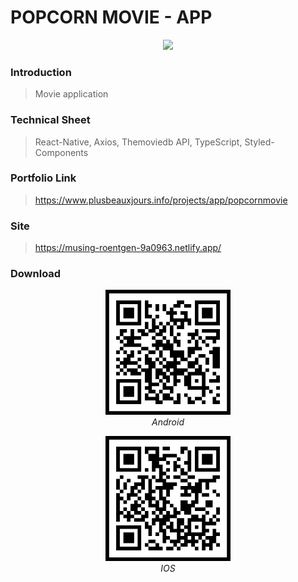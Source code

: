 # POPCORN MOVIE - APP

<p align="center" >
  <img src="https://www.plusbeauxjours.com/static/media/Movie_app_video.5600c5e0.gif" >
  <br>
</p>

### Introduction

> Movie application

### Technical Sheet

> React-Native, Axios, Themoviedb API, TypeScript, Styled-Components

### Portfolio Link

> https://www.plusbeauxjours.info/projects/app/popcornmovie

### Site

> https://musing-roentgen-9a0963.netlify.app/

### Download

<span>
  <p align="center" >
    <img src="https://github.com/plusbeauxjours/web-plusbeauxjours/blob/master/src/Images/App/Movie_app/MovieApp_Android.jpg" width="200"height="200" >
    <br>
    <em>Android</em>
  </p>
  <p align="center" >
    <img src="https://github.com/plusbeauxjours/web-plusbeauxjours/blob/master/src/Images/App/Movie_app/MovieApp_IOS.jpg" width="200"height="200" >
    <br>
    <em>IOS</em>
  </p>
</span>
